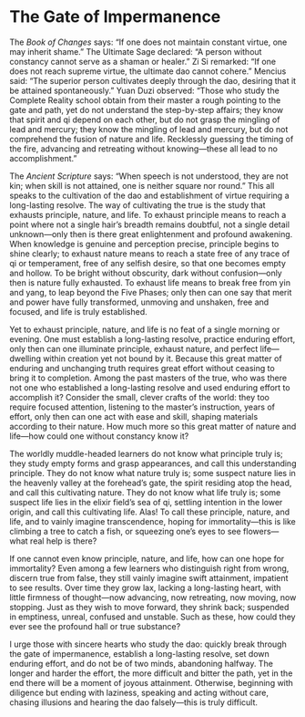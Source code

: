 # The Gate of Impermanence

The *Book of Changes* says: “If one does not maintain constant virtue, one may inherit shame.” The Ultimate Sage declared: “A person without constancy cannot serve as a shaman or healer.” Zi Si remarked: “If one does not reach supreme virtue, the ultimate dao cannot cohere.” Mencius said: “The superior person cultivates deeply through the dao, desiring that it be attained spontaneously.” Yuan Duzi observed: “Those who study the Complete Reality school obtain from their master a rough pointing to the gate and path, yet do not understand the step-by-step affairs; they know that spirit and qi depend on each other, but do not grasp the mingling of lead and mercury; they know the mingling of lead and mercury, but do not comprehend the fusion of nature and life. Recklessly guessing the timing of the fire, advancing and retreating without knowing—these all lead to no accomplishment.”

The *Ancient Scripture* says: “When speech is not understood, they are not kin; when skill is not attained, one is neither square nor round.” This all speaks to the cultivation of the dao and establishment of virtue requiring a long-lasting resolve. The way of cultivating the true is the study that exhausts principle, nature, and life. To exhaust principle means to reach a point where not a single hair’s breadth remains doubtful, not a single detail unknown—only then is there great enlightenment and profound awakening. When knowledge is genuine and perception precise, principle begins to shine clearly; to exhaust nature means to reach a state free of any trace of qi or temperament, free of any selfish desire, so that one becomes empty and hollow. To be bright without obscurity, dark without confusion—only then is nature fully exhausted. To exhaust life means to break free from yin and yang, to leap beyond the Five Phases; only then can one say that merit and power have fully transformed, unmoving and unshaken, free and focused, and life is truly established.

Yet to exhaust principle, nature, and life is no feat of a single morning or evening. One must establish a long-lasting resolve, practice enduring effort, only then can one illuminate principle, exhaust nature, and perfect life—dwelling within creation yet not bound by it. Because this great matter of enduring and unchanging truth requires great effort without ceasing to bring it to completion. Among the past masters of the true, who was there not one who established a long-lasting resolve and used enduring effort to accomplish it? Consider the small, clever crafts of the world: they too require focused attention, listening to the master’s instruction, years of effort, only then can one act with ease and skill, shaping materials according to their nature. How much more so this great matter of nature and life—how could one without constancy know it?

The worldly muddle-headed learners do not know what principle truly is; they study empty forms and grasp appearances, and call this understanding principle. They do not know what nature truly is; some suspect nature lies in the heavenly valley at the forehead’s gate, the spirit residing atop the head, and call this cultivating nature. They do not know what life truly is; some suspect life lies in the elixir field’s sea of qi, settling intention in the lower origin, and call this cultivating life. Alas! To call these principle, nature, and life, and to vainly imagine transcendence, hoping for immortality—this is like climbing a tree to catch a fish, or squeezing one’s eyes to see flowers—what real help is there?

If one cannot even know principle, nature, and life, how can one hope for immortality? Even among a few learners who distinguish right from wrong, discern true from false, they still vainly imagine swift attainment, impatient to see results. Over time they grow lax, lacking a long-lasting heart, with little firmness of thought—now advancing, now retreating, now moving, now stopping. Just as they wish to move forward, they shrink back; suspended in emptiness, unreal, confused and unstable. Such as these, how could they ever see the profound hall or true substance?

I urge those with sincere hearts who study the dao: quickly break through the gate of impermanence, establish a long-lasting resolve, set down enduring effort, and do not be of two minds, abandoning halfway. The longer and harder the effort, the more difficult and bitter the path, yet in the end there will be a moment of joyous attainment. Otherwise, beginning with diligence but ending with laziness, speaking and acting without care, chasing illusions and hearing the dao falsely—this is truly difficult.